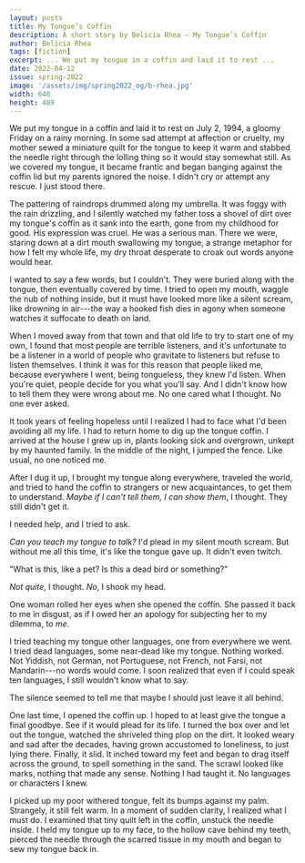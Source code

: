 ```yaml
---
layout: posts
title: My Tongue’s Coffin
description: A short story by Belicia Rhea – My Tongue’s Coffin
author: Belicia Rhea
tags: [fiction]
excerpt: ... We put my tongue in a coffin and laid it to rest ...
date: 2022-04-12
issue: spring-2022
image: '/assets/img/spring2022_og/b-rhea.jpg'
width: 640
height: 489
---
```


We put my tongue in a coffin and laid it to rest on July 2, 1994, a
gloomy Friday on a rainy morning. In some sad attempt at affection or
cruelty, my mother sewed a miniature quilt for the tongue to keep it
warm and stabbed the needle right through the lolling thing so it would
stay somewhat still. As we covered my tongue, it became frantic and
began banging against the coffin lid but my parents ignored the noise. I
didn't cry or attempt any rescue. I just stood there.

The pattering of raindrops drummed along my umbrella. It was foggy with
the rain drizzling, and I silently watched my father toss a shovel of
dirt over my tongue's coffin as it sank into the earth, gone from my
childhood for good. His expression was cruel. He was a serious man.
There we were, staring down at a dirt mouth swallowing my tongue, a
strange metaphor for how I felt my whole life, my dry throat desperate
to croak out words anyone would hear.

I wanted to say a few words, but I couldn't. They were buried along with
the tongue, then eventually covered by time. I tried to open my mouth,
waggle the nub of nothing inside, but it must have looked more like a
silent scream, like drowning in air---the way a hooked fish dies in
agony when someone watches it suffocate to death on land.

When I moved away from that town and that old life to try to start one
of my own, I found that most people are terrible listeners, and it's
unfortunate to be a listener in a world of people who gravitate to
listeners but refuse to listen themselves. I think it was for this
reason that people liked me, because everywhere I went, being
tongueless, they knew I'd listen. When you're quiet, people decide for
you what you'll say. And I didn't know how to tell them they were wrong
about me. No one cared what I thought. No one ever asked.

It took years of feeling hopeless until I realized I had to face what
I'd been avoiding all my life. I had to return home to dig up the tongue
coffin. I arrived at the house I grew up in, plants looking sick and
overgrown, unkept by my haunted family. In the middle of the night, I
jumped the fence. Like usual, no one noticed me.

After I dug it up, I brought my tongue along everywhere, traveled the
world, and tried to hand the coffin to strangers or new acquaintances,
to get them to understand. *Maybe if I can't tell them, I can show
them*, I thought. They still didn't get it.

I needed help, and I tried to ask.

*Can you teach my tongue to talk?* I'd plead in my silent mouth scream.
But without me all this time, it's like the tongue gave up. It didn't
even twitch.

"What is this, like a pet? Is this a dead bird or something?"

*Not quite*, I thought. *No*, I shook my head.

One woman rolled her eyes when she opened the coffin. She passed it back
to me in disgust, as if I owed her an apology for subjecting her to my
dilemma, to *me*.

I tried teaching my tongue other languages, one from everywhere we went.
I tried dead languages, some near-dead like my tongue. Nothing worked.
Not Yiddish, not German, not Portuguese, not French, not Farsi, not
Mandarin---no words would come. I soon realized that even if I could
speak ten languages, I still wouldn't know what to say.

The silence seemed to tell me that maybe I should just leave it all
behind.

One last time, I opened the coffin up. I hoped to at least give the
tongue a final goodbye. See if it would plead for its life. I turned the
box over and let out the tongue, watched the shriveled thing plop on the
dirt. It looked weary and sad after the decades, having grown accustomed
to loneliness, to just lying there. Finally, it slid. It inched toward
my feet and began to drag itself across the ground, to spell something
in the sand. The scrawl looked like marks, nothing that made any sense.
Nothing I had taught it. No languages or characters I knew.

I picked up my poor withered tongue, felt its bumps against my palm.
Strangely, it still felt warm. In a moment of sudden clarity, I realized
what I must do. I examined that tiny quilt left in the coffin, unstuck
the needle inside. I held my tongue up to my face, to the hollow cave
behind my teeth, pierced the needle through the scarred tissue in my
mouth and began to sew my tongue back in.